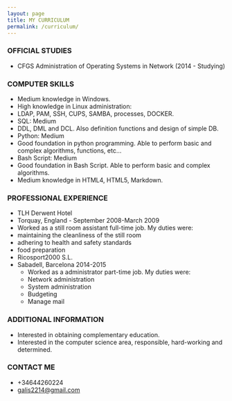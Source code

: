 ```yaml
---
layout: page
title: MY CURRICULUM
permalink: /curriculum/
---
```


### **OFFICIAL STUDIES**
* CFGS Administration of Operating Systems in Network (2014 - Studying)

### **COMPUTER SKILLS**
* Medium knowledge in Windows.
* High knowledge in Linux administration:
 * LDAP, PAM, SSH, CUPS, SAMBA, processes, DOCKER. 
* SQL: Medium
 * DDL, DML and DCL. Also definition functions and design of simple DB. 
* Python: Medium
 * Good foundation in python programming. Able to perform basic and complex algorithms, functions, etc...
* Bash Script: Medium
 * Good foundation in Bash Script. Able to perform basic and complex algorithms.
* Medium knowledge in HTML4, HTML5, Markdown. 

### **PROFESSIONAL EXPERIENCE**
 * TLH Derwent Hotel
 * Torquay, England - September 2008-March 2009
  * Worked as a still room assistant full-time job. My duties were:
   * maintaining the cleanliness of the still room
   * adhering to health and safety standards
   * food preparation
* Ricosport2000 S.L.
* Sabadell, Barcelona 2014-2015
  * Worked as a administrator part-time job. My duties were:
   * Network administration
   * System administration
   * Budgeting
   * Manage mail

### **ADDITIONAL INFORMATION**

* Interested in obtaining complementary education.
* Interested in the computer science area, responsible, hard-working and determined.

### **CONTACT ME**

* +34644260224
* [galis2214@gmail.com](mailto:galis2214@gmail.com)
